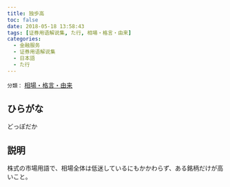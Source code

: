```yaml
---
title: 独歩高
toc: false
date: 2018-05-18 13:58:43
tags: [证券用语解说集, た行, 相場・格言・由来]
categories:
  - 金融服务
  - 证券用语解说集
  - 日本語
  - た行
---
```


`分類：` [相場・格言・由来](/tags/相場・格言・由来/)

## ひらがな

どっぽだか

## 説明

株式の市場用語で、相場全体は低迷しているにもかかわらず、ある銘柄だけが高いこと。
